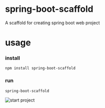 # spring-boot-scaffold
A scaffold for creating spring boot web project 


# usage 

### install
```
npm install spring-boot-scaffold

```

### run 

```
spring-boot-scaffold
```

![start project](http://ol7zjjc80.bkt.clouddn.com/%E5%B1%8F%E5%B9%95%E5%BF%AB%E7%85%A7%202017-10-22%20%E4%B8%8B%E5%8D%881.31.05.png)
